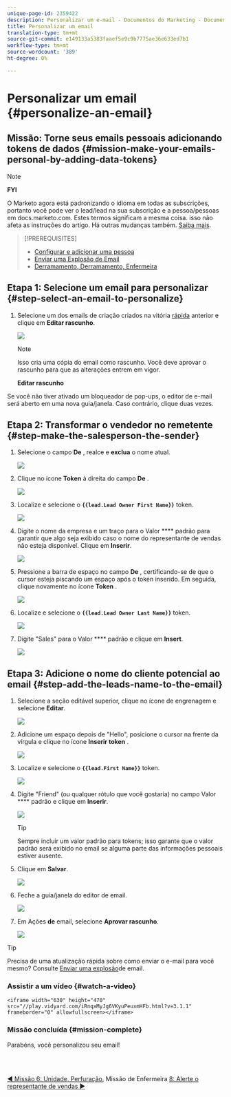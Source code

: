 ```yaml
---
unique-page-id: 2359422
description: Personalizar um e-mail - Documentos do Marketing - Documentação do produto
title: Personalizar um email
translation-type: tm+mt
source-git-commit: e149133a5383faaef5e9c9b7775ae36e633ed7b1
workflow-type: tm+mt
source-wordcount: '389'
ht-degree: 0%

---
```



# Personalizar um email {#personalize-an-email}

## Missão: Torne seus emails pessoais adicionando tokens de dados {#mission-make-your-emails-personal-by-adding-data-tokens}

>[!NOTE]
>
>**FYI**
>
>O Marketo agora está padronizando o idioma em todas as subscrições, portanto você pode ver o lead/lead na sua subscrição e a pessoa/pessoas em docs.marketo.com. Estes termos significam a mesma coisa. isso não afeta as instruções do artigo. Há outras mudanças também. [Saiba mais](http://docs.marketo.com/display/DOCS/Updates+to+Marketo+Terminology).

>[!PREREQUISITES]
>
>* [Configurar e adicionar uma pessoa](get-set-up-and-add-a-person.md)
>* [Enviar uma Explosão de Email](send-an-email.md)
>* [Derramamento, Derramamento, Enfermeira](drip-drip-nurture.md)


## Etapa 1: Selecione um email para personalizar {#step-select-an-email-to-personalize}

1. Selecione um dos emails de criação criados na vitória [rápida](drip-drip-nurture.md) anterior e clique em **Editar rascunho**.

   ![](assets/one-4.png)

   >[!NOTE]
   >
   >Isso cria uma cópia do email como rascunho. Você deve aprovar o rascunho para que as alterações entrem em vigor.

   **Editar rascunho**

Se você não tiver ativado um bloqueador de pop-ups, o editor de e-mail será aberto em uma nova guia/janela. Caso contrário, clique duas vezes.

## Etapa 2: Transformar o vendedor no remetente {#step-make-the-salesperson-the-sender}

1. Selecione o campo **De** , realce e **exclua** o nome atual.

   ![](assets/two-5.png)

1. Clique no ícone **Token** à direita do campo **De** .

   ![](assets/three-4.png)

1. Localize e selecione o **`{{lead.Lead Owner First Name}}`** token.

   ![](assets/four-3.png)

1. Digite o nome da empresa e um traço para o Valor **** padrão para garantir que algo seja exibido caso o nome do representante de vendas não esteja disponível. Clique em **Inserir**.

   ![](assets/five-4.png)

1. Pressione a barra de espaço no campo **De** , certificando-se de que o cursor esteja piscando um espaço após o token inserido. Em seguida, clique novamente no ícone **Token** .

   ![](assets/six-4.png)

1. Localize e selecione o **`{{lead.Lead Owner Last Name}}`** token.

   ![](assets/seven-5.png)

1. Digite &quot;Sales&quot; para o Valor **** padrão e clique em **Insert**.

   ![](assets/eight-3.png)

## Etapa 3: Adicione o nome do cliente potencial ao email {#step-add-the-leads-name-to-the-email}

1. Selecione a seção editável superior, clique no ícone de engrenagem e selecione **Editar**.

   ![](assets/nine-2.png)

1. Adicione um espaço depois de &quot;Hello&quot;, posicione o cursor na frente da vírgula e clique no ícone **Inserir token** .

   ![](assets/ten-4.png)

1. Localize e selecione o **`{{lead.First Name}}`** token.

   ![](assets/eleven-4.png)

1. Digite &quot;Friend&quot; (ou qualquer rótulo que você gostaria) no campo Valor **** padrão e clique em **Inserir**.

   ![](assets/twelve-3.png)

   >[!TIP]
   >
   >Sempre incluir um valor padrão para tokens; isso garante que o valor padrão será exibido no email se alguma parte das informações pessoais estiver ausente.

1. Clique em **Salvar**.

   ![](assets/thirteen-3.png)

1. Feche a guia/janela do editor de email.

   ![](assets/fourteen-3.png)

1. Em Ações **de** email, selecione **Aprovar rascunho**.

   ![](assets/fifteen-3.png)

>[!TIP]
>
>Precisa de uma atualização rápida sobre como enviar o e-mail para você mesmo? Consulte [Enviar uma explosão](send-an-email.md)de email.

### Assistir a um vídeo {#watch-a-video}

`<iframe width="630" height="470" src="//play.vidyard.com/iRnqxMyJg6VKyuPeuxmHFb.html?v=3.1.1" frameborder="0" allowfullscreen></iframe>`

### Missão concluída {#mission-complete}

Parabéns, você personalizou seu email!

<br> 

[◄ Missão 6: Unidade, Perfuração,](drip-drip-nurture.md) Missão de Enfermeira [8: Alerte o representante de vendas ►](alert-the-sales-rep.md)